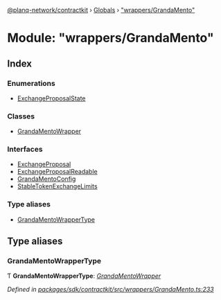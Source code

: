 [@planq-network/contractkit](../README.md) › [Globals](../globals.md) › ["wrappers/GrandaMento"](_wrappers_grandamento_.md)

# Module: "wrappers/GrandaMento"

## Index

### Enumerations

* [ExchangeProposalState](../enums/_wrappers_grandamento_.exchangeproposalstate.md)

### Classes

* [GrandaMentoWrapper](../classes/_wrappers_grandamento_.grandamentowrapper.md)

### Interfaces

* [ExchangeProposal](../interfaces/_wrappers_grandamento_.exchangeproposal.md)
* [ExchangeProposalReadable](../interfaces/_wrappers_grandamento_.exchangeproposalreadable.md)
* [GrandaMentoConfig](../interfaces/_wrappers_grandamento_.grandamentoconfig.md)
* [StableTokenExchangeLimits](../interfaces/_wrappers_grandamento_.stabletokenexchangelimits.md)

### Type aliases

* [GrandaMentoWrapperType](_wrappers_grandamento_.md#grandamentowrappertype)

## Type aliases

###  GrandaMentoWrapperType

Ƭ **GrandaMentoWrapperType**: *[GrandaMentoWrapper](../classes/_wrappers_grandamento_.grandamentowrapper.md)*

*Defined in [packages/sdk/contractkit/src/wrappers/GrandaMento.ts:233](https://github.com/planq-network/planq-sdk/blob/master/packages/sdk/contractkit/src/wrappers/GrandaMento.ts#L233)*
